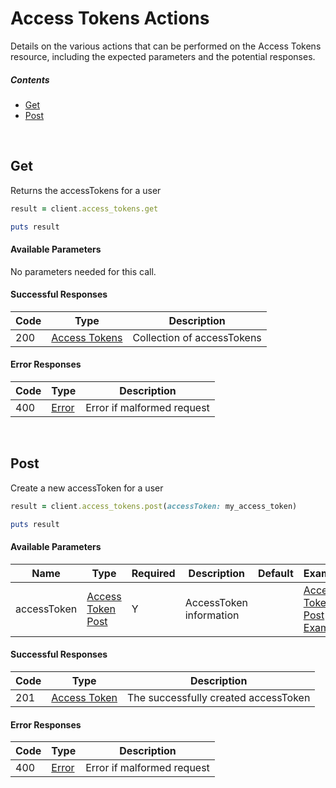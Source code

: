 # Access Tokens Actions

Details on the various actions that can be performed on the
Access Tokens resource, including the expected
parameters and the potential responses.

##### Contents

*   [Get](#get)
*   [Post](#post)

<br/>

## Get

Returns the accessTokens for a user

```ruby
result = client.access_tokens.get

puts result
```

#### Available Parameters

No parameters needed for this call.

#### Successful Responses

| Code | Type | Description |
| ---- | ---- | ----------- |
| 200 | [Access Tokens](_schemas.md#access-tokens) | Collection of accessTokens |

#### Error Responses

| Code | Type | Description |
| ---- | ---- | ----------- |
| 400 | [Error](_schemas.md#error) | Error if malformed request |

<br/>

## Post

Create a new accessToken for a user

```ruby
result = client.access_tokens.post(accessToken: my_access_token)

puts result
```

#### Available Parameters

| Name | Type | Required | Description | Default | Example |
| ---- | ---- | -------- | ----------- | ------- | ------- |
| accessToken | [Access Token Post](_schemas.md#access-token-post) | Y | AccessToken information |  | [Access Token Post Example](schemas.md#access-token-post-example) |

#### Successful Responses

| Code | Type | Description |
| ---- | ---- | ----------- |
| 201 | [Access Token](_schemas.md#access-token) | The successfully created accessToken |

#### Error Responses

| Code | Type | Description |
| ---- | ---- | ----------- |
| 400 | [Error](_schemas.md#error) | Error if malformed request |
